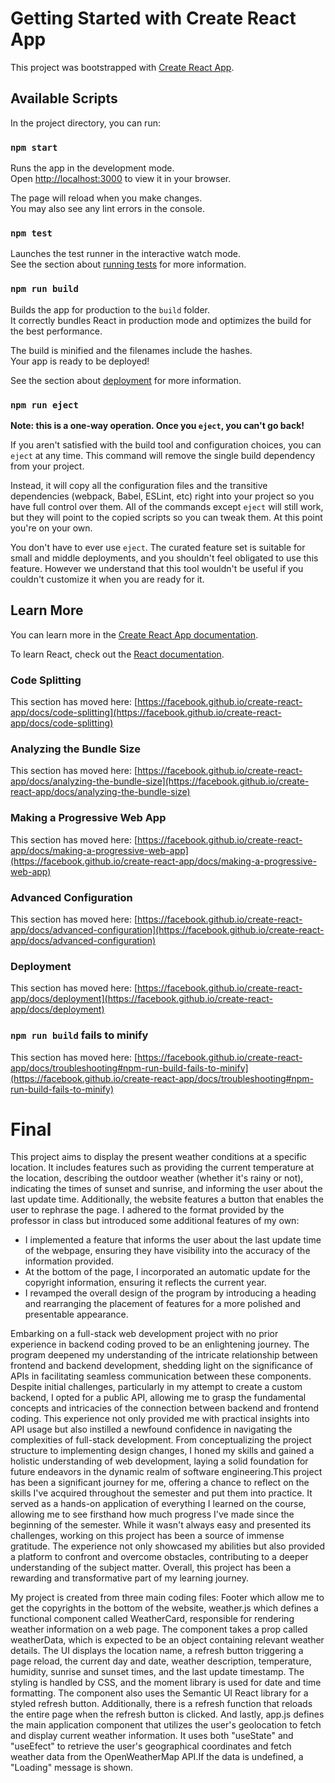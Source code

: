 # Getting Started with Create React App

This project was bootstrapped with [Create React App](https://github.com/facebook/create-react-app).

## Available Scripts

In the project directory, you can run:

### `npm start`

Runs the app in the development mode.\
Open [http://localhost:3000](http://localhost:3000) to view it in your browser.

The page will reload when you make changes.\
You may also see any lint errors in the console.

### `npm test`

Launches the test runner in the interactive watch mode.\
See the section about [running tests](https://facebook.github.io/create-react-app/docs/running-tests) for more information.

### `npm run build`

Builds the app for production to the `build` folder.\
It correctly bundles React in production mode and optimizes the build for the best performance.

The build is minified and the filenames include the hashes.\
Your app is ready to be deployed!

See the section about [deployment](https://facebook.github.io/create-react-app/docs/deployment) for more information.

### `npm run eject`

**Note: this is a one-way operation. Once you `eject`, you can't go back!**

If you aren't satisfied with the build tool and configuration choices, you can `eject` at any time. This command will remove the single build dependency from your project.

Instead, it will copy all the configuration files and the transitive dependencies (webpack, Babel, ESLint, etc) right into your project so you have full control over them. All of the commands except `eject` will still work, but they will point to the copied scripts so you can tweak them. At this point you're on your own.

You don't have to ever use `eject`. The curated feature set is suitable for small and middle deployments, and you shouldn't feel obligated to use this feature. However we understand that this tool wouldn't be useful if you couldn't customize it when you are ready for it.

## Learn More

You can learn more in the [Create React App documentation](https://facebook.github.io/create-react-app/docs/getting-started).

To learn React, check out the [React documentation](https://reactjs.org/).

### Code Splitting

This section has moved here: [https://facebook.github.io/create-react-app/docs/code-splitting](https://facebook.github.io/create-react-app/docs/code-splitting)

### Analyzing the Bundle Size

This section has moved here: [https://facebook.github.io/create-react-app/docs/analyzing-the-bundle-size](https://facebook.github.io/create-react-app/docs/analyzing-the-bundle-size)

### Making a Progressive Web App

This section has moved here: [https://facebook.github.io/create-react-app/docs/making-a-progressive-web-app](https://facebook.github.io/create-react-app/docs/making-a-progressive-web-app)

### Advanced Configuration

This section has moved here: [https://facebook.github.io/create-react-app/docs/advanced-configuration](https://facebook.github.io/create-react-app/docs/advanced-configuration)

### Deployment

This section has moved here: [https://facebook.github.io/create-react-app/docs/deployment](https://facebook.github.io/create-react-app/docs/deployment)

### `npm run build` fails to minify

This section has moved here: [https://facebook.github.io/create-react-app/docs/troubleshooting#npm-run-build-fails-to-minify](https://facebook.github.io/create-react-app/docs/troubleshooting#npm-run-build-fails-to-minify)
# Final





This project aims to display the present weather conditions at a specific location. It includes features such as providing the current
temperature at the location, describing the outdoor weather (whether it's rainy or not), indicating the times of sunset and sunrise, and
informing the user about the last update time. Additionally, the website features a button that enables the user to rephrase the page.
I adhered to the format provided by the professor in class but introduced some additional features of my own:
- I implemented a feature that informs the user about the last update time of the webpage, ensuring they have visibility into the accuracy of the information provided.
- At the bottom of the page, I incorporated an automatic update for the copyright information, ensuring it reflects the current year.
- I revamped the overall design of the program by introducing a heading and rearranging the placement of features for a more polished and presentable appearance.

Embarking on a full-stack web development project with no prior experience in backend coding proved to be an enlightening journey. 
The program deepened my understanding of the intricate relationship between frontend and backend development, shedding light on the significance of APIs
in facilitating seamless communication between these components. Despite initial challenges, particularly in my attempt to create a custom backend, I opted
for a public API, allowing me to grasp the fundamental concepts and intricacies of the connection between backend and frontend coding. This experience not only
provided me with practical insights into API usage but also instilled a newfound confidence in navigating the complexities of full-stack development.
From conceptualizing the project structure to implementing design changes, I honed my skills and gained a holistic understanding of web development, laying a
solid foundation for future endeavors in the dynamic realm of software engineering.This project has been a significant journey for me, offering a chance to reflect
on the skills I've acquired throughout the semester and put them into practice. It served as a hands-on application of everything I learned on the course, allowing me
to see firsthand how much progress I've made since the beginning of the semester. While it wasn't always easy and presented its challenges, working on this project has
been a source of immense gratitude. The experience not only showcased my abilities but also provided a platform to confront and overcome obstacles, contributing to a deeper
understanding of the subject matter. Overall, this project has been a rewarding and transformative part of my learning journey.

My project is created from three main coding files: Footer which allow me to get the copyrights in the bottom of the website, weather.js which defines a functional
component called WeatherCard, responsible for rendering weather information on a web page. The component takes a prop called weatherData, which is expected to be an object
containing relevant weather details. The UI displays the location name, a refresh button triggering a page reload, the current day and date, weather description, temperature,
humidity, sunrise and sunset times, and the last update timestamp. The styling is handled by CSS, and the moment library is used for date and time formatting. The component 
also uses the Semantic UI React library for a styled refresh button. Additionally, there is a refresh function that reloads the entire page when the refresh button is clicked. 
And lastly, app.js defines the main application component that utilizes the user's geolocation to fetch and display current weather information. It uses both "useState" and "useEfect"
to retrieve the user's geographical coordinates and fetch weather data from the OpenWeatherMap API.If the data is undefined, a "Loading" message is shown.

